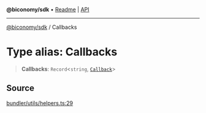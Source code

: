 **@biconomy/sdk** • [Readme](../README.md) \| [API](../globals.md)

***

[@biconomy/sdk](../README.md) / Callbacks

# Type alias: Callbacks

> **Callbacks**: `Record`\<`string`, [`Callback`](Callback.md)\>

## Source

[bundler/utils/helpers.ts:29](https://github.com/bcnmy/sdk/blob/main/src/bundler/utils/helpers.ts#L29)
